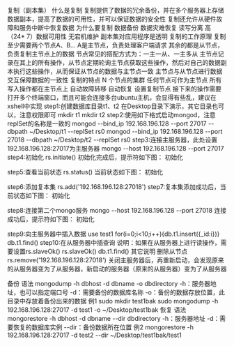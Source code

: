 复制（副本集）
什么是复制
复制提供了数据的冗余备份，并在多个服务器上存储数据副本，提高了数据的可用性，并可以保证数据的安全性
复制还允许从硬件故障和服务中断中恢复数据
为什么要复制
数据备份
数据灾难恢复
读写分离
高（24* 7）数据可用性
无宕机维护
副本集对应用程序是透明
复制的工作原理
复制至少需要两个节点A、B...
A是主节点，负责处理客户端请求
其余的都是从节点，负责复制主节点上的数据
节点常见的搭配方式为：一主一从、一主多从
主节点记录在其上的所有操作，从节点定期轮询主节点获取这些操作，然后对自己的数据副本执行这些操作，从而保证从节点的数据与主节点一致
主节点与从节点进行数据交互保障数据的一致性
复制的特点
N 个节点的集群
任何节点可作为主节点
所有写入操作都在主节点上
自动故障转移
自动恢复
设置复制节点
接下来的操作需要打开多个终端窗口，而且可能会连接多台ubuntu主机，会显得有些乱，建议在xshell中实现
step1:创建数据库目录t1、t2
在Desktop目录下演示，其它目录也可以，注意权限即可
mkdir t1
mkdir t2
step2:使用如下格式启动mongod，注意replSet的名称是一致的
mongod --bind_ip 192.168.196.128 --port 27017 --dbpath ~/Desktop/t1 --replSet rs0
mongod --bind_ip 192.168.196.128 --port 27018 --dbpath ~/Desktop/t2 --replSet rs0
step3:连接主服务器，此处设置192.168.196.128:27017为主服务器
mongo --host 192.168.196.128 --port 27017
step4:初始化
rs.initiate()
初始化完成后，提示符如下图：
初始化

step5:查看当前状态
rs.status()
当前状态如下图：
初始化

step6:添加复本集
rs.add('192.168.196.128:27018')
step7:复本集添加成功后，当前状态如下图：
初始化

step8:连接第二个mongo服务
mongo --host 192.168.196.128 --port 27018
连接成功后，提示符如下图：
初始化

step9:向主服务器中插入数据
use test1
for(i=0;i<10;i++){db.t1.insert({_id:i})}
db.t1.find()
step10:在从服务器中插查询
说明：如果在从服务器上进行读操作，需要设置rs.slaveOk()
rs.slaveOk()
db.t1.find()
其它说明
删除从节点
rs.remove('192.168.196.128:27018')
关闭主服务器后，再重新启动，会发现原来的从服务器变为了从服务器，新启动的服务器（原来的从服务器）变为了从服务器


备份
语法
mongodump -h dbhost -d dbname -o dbdirectory
-h：服务器地址，也可以指定端口号
-d：需要备份的数据库名称
-o：备份的数据存放位置，此目录中存放着备份出来的数据
例1
sudo mkdir test1bak
sudo mongodump -h 192.168.196.128:27017 -d test1 -o ~/Desktop/test1bak
恢复
语法
mongorestore -h dbhost -d dbname --dir dbdirectory
-h：服务器地址
-d：需要恢复的数据库实例
--dir：备份数据所在位置
例2
mongorestore -h 192.168.196.128:27017 -d test2 --dir ~/Desktop/test1bak/test1